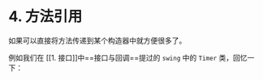 
# 4. 方法引用

如果可以直接将方法传递到某个构造器中就方便很多了。

例如我们在 [[1. 接口]]中==接口与回调==提过的 `swing` 中的 `Timer` 类，回忆一下：

```java

```